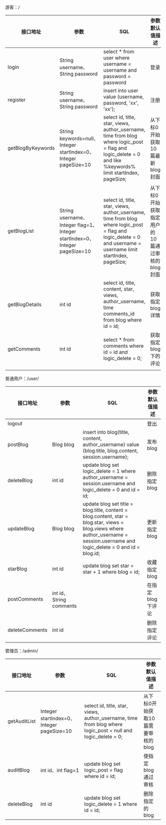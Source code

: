 游客：/

| 接口地址          | 参数                                                         | SQL                                                          | 参数默认值描述                                  |
| ----------------- | ------------------------------------------------------------ | ------------------------------------------------------------ | ----------------------------------------------- |
| login             | String username、String password                             | select  * from user where username = username and password = password | 登录                                            |
| register          | String username、String password                             | insert into user value (username, password, 'xx', 'xx');     | 注册                                            |
| getBlogByKeywords | String keywords=null、Integer startIndex=0、Integer pageSize=10 | select id, title, star, views, author_username, time from blog where logic_post = flag and logic_delete = 0 and like %keywords% limit startIndex, pageSize; | 从下标0开始获取10篇最新blog封面                 |
| getBlogList       | String username、Integer flag=1、Integer startIndex=0、Integer pageSize=10 | select id, title, star, views, author_username, time from blog where logic_post = flag and logic_delete = 0 and username = username limit startIndex, pageSize; | 从下标0开始获取指定用户的10篇通过审核的blog封面 |
| getBlogDetails    | int id                                                       | select id, title, content, star, views, author_username, time comments_id from blog where id = id; | 获取指定blog详情                                |
| getComments       | int id                                                       | select * from comments where id = id and logic_delete = 0;   | 获取指定blog下的评论                            |
|                   |                                                              |                                                              |                                                 |

普通用户：/user/

| 接口地址       | 参数                    | SQL                                                          | 参数默认值描述   |
| -------------- | ----------------------- | ------------------------------------------------------------ | ---------------- |
| logout         |                         |                                                              | 登出             |
| postBlog       | Blog blog               | insert into blog(title, content, author_username) value (blog.title, blog.content, session.username); | 发布blog         |
| deleteBlog     | int id                  | update blog set logic_delete = 1 where author_username = session.username and logic_delete = 0 and id = id; | 删除指定blog     |
| updateBlog     | Blog blog               | update blog set title = blog.title, content = blog.content, star = blog.star, views = blog.views where author_username = session.username and logic_delete = 0 and id = blog.id; | 更新指定blog     |
| starBlog       | int id                  | update blog set star = star + 1 where blog = id;             | 收藏指定blog     |
| postComments   | int id、String comments |                                                              | 在指定blog下评论 |
| deleteComments | int id                  |                                                              | 删除指定评论     |

管理员：/admin/

| 接口地址     | 参数                                      | SQL                                                          | 参数默认值描述                    |
| ------------ | ----------------------------------------- | ------------------------------------------------------------ | --------------------------------- |
| getAuditList | Integer startIndex=0、Integer pageSize=10 | select id, title, star, views, author_username, time from blog where logic_post = null and logic_delete = 0; | 从下标0开始获取10篇需要审核的blog |
| auditBlog    | int id、int flag=1                        | update blog set logic_post = flag where id = id;             | 使指定blog通过审核                |
| deleteBlog   | int id                                    | update blog set logic_delete = 1 where id = id;              | 删除指定的blog                    |

